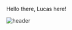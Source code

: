 Hello there, Lucas here!

![header](https://capsule-render.vercel.app/api?type=transparent&color=_hexcode#ffffff&height=300&section=header&text=Hello%20there%20,%20Lucas%20here%20!&fontSize=60)
